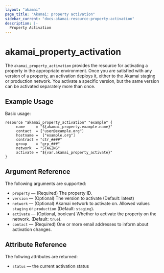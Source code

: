 ```yaml
---
layout: "akamai"
page_title: "Akamai: property activation"
sidebar_current: "docs-akamai-resource-property-activation"
description: |-
  Property Activation
---
```


# akamai_property_activation



The `akamai_property_activation` provides the resource for activating a property in the appropriate environment. Once you are satisfied with any version of a property, an activation deploys it, either to the Akamai staging or production network. You activate a specific version, but the same version can be activated separately more than once.


## Example Usage

Basic usage:

```hcl
resource "akamai_property_activation" "example" {
     name     = "${akamai_property.example.name}"
     contact  = ["user@example.org"] 
     hostname =  ["example.org"]
     contract = "ctr_####"
     group    = "grp_###"
     network  = "STAGING"
     activate = "${var.akamai_property_activate}"
}
```

## Argument Reference

The following arguments are supported:

* `property` — (Required) The property ID.
* `version` — (Optional) The version to activate (Default: latest)
* `network` — (Optional) Akamai network to activate on. Allowed values `staging` or `production` (Default: `staging`).
* `activate` — (Optional, boolean) Whether to activate the property on the network. (Default: `true`).
* `contact` — (Required) One or more email addresses to inform about activation changes.

## Attribute Reference

The follwing attributes are returned:

* `status` — the current activation status